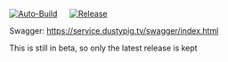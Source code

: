 [![Auto-Build](https://github.com/dustypigtv/DustyPig.Server/actions/workflows/auto_build.yml/badge.svg)](https://github.com/dustypigtv/DustyPig.Server/actions/workflows/auto_build.yml) &emsp; [![Release](https://github.com/dustypigtv/DustyPig.Server/actions/workflows/release.yml/badge.svg)](https://github.com/dustypigtv/DustyPig.Server/actions/workflows/release.yml)


Swagger: https://service.dustypig.tv/swagger/index.html

This is still in beta, so only the latest release is kept